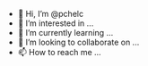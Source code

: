 - 👋 Hi, I’m @pchelc
- 👀 I’m interested in ...
- 🌱 I’m currently learning ...
- 💞️ I’m looking to collaborate on ...
- 📫 How to reach me ...

<!---
pchelc/pchelc is a ✨ special ✨ repository because its `README.md` (this file) appears on your GitHub profile.
You can click the Preview link to take a look at your changes.
--->
